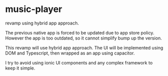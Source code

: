 # music-player

revamp using hybrid app approach.

The previous native app is forced to be updated due to app store policy.
However the app is too outdated, so it cannot simplify bump up the version.

This revamp will use hybrid app approach.
The UI will be implemented using DOM and Typescript, then wrapped as an app using capacitor.

I try to avoid using ionic UI components and any complex framework to keep it simple.
